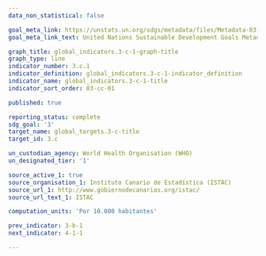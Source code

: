 ```yaml
---
data_non_statistical: false

goal_meta_link: https://unstats.un.org/sdgs/metadata/files/Metadata-03-0C-01.pdf
goal_meta_link_text: United Nations Sustainable Development Goals Metadata (PDF 207 KB)

graph_title: global_indicators.3-c-1-graph-title
graph_type: line
indicator_number: 3.c.1
indicator_definition: global_indicators.3-c-1-indicator_definition
indicator_name: global_indicators.3-c-1-title
indicator_sort_order: 03-cc-01

published: true

reporting_status: complete
sdg_goal: '3'
target_name: global_targets.3-c-title
target_id: 3.c

un_custodian_agency: World Health Organisation (WHO)
un_designated_tier: '1'

source_active_1: true
source_organisation_1: Instituto Canario de Estadística (ISTAC)
source_url_1: http://www.gobiernodecanarias.org/istac/
source_url_text_1: ISTAC

computation_units: 'Por 10.000 habitantes'

prev_indicator: 3-b-1
next_indicator: 4-1-1

---
```


